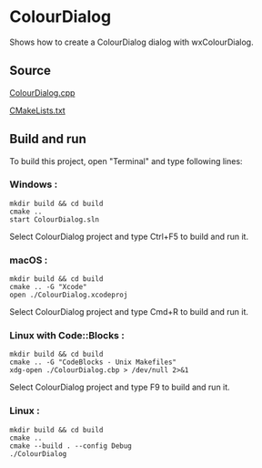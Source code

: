 # ColourDialog

Shows how to create a ColourDialog dialog with wxColourDialog.

## Source

[ColourDialog.cpp](ColourDialog.cpp)

[CMakeLists.txt](CMakeLists.txt)

## Build and run

To build this project, open "Terminal" and type following lines:

### Windows :

``` shell
mkdir build && cd build
cmake .. 
start ColourDialog.sln
```

Select ColourDialog project and type Ctrl+F5 to build and run it.

### macOS :

``` shell
mkdir build && cd build
cmake .. -G "Xcode"
open ./ColourDialog.xcodeproj
```

Select ColourDialog project and type Cmd+R to build and run it.

### Linux with Code::Blocks :

``` shell
mkdir build && cd build
cmake .. -G "CodeBlocks - Unix Makefiles"
xdg-open ./ColourDialog.cbp > /dev/null 2>&1
```

Select ColourDialog project and type F9 to build and run it.

### Linux :

``` shell
mkdir build && cd build
cmake .. 
cmake --build . --config Debug
./ColourDialog
```
